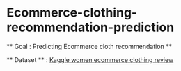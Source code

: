 # Ecommerce-clothing-recommendation-prediction

** Goal : Predicting Ecommerce cloth recommendation **

** Dataset ** : [Kaggle women ecommerce clothing review](https://www.kaggle.com/nicapotato/womens-ecommerce-clothing-reviews)


